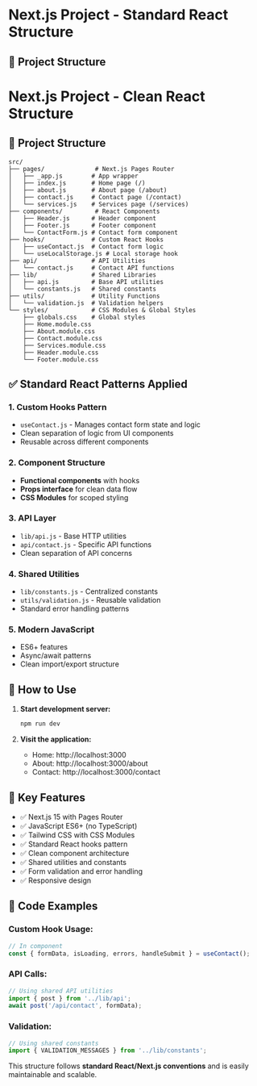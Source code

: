 # Next.js Project - Standard React Structure

## 📁 Project Structure

# Next.js Project - Clean React Structure

## 📁 Project Structure

```
src/
├── pages/              # Next.js Pages Router
│   ├── _app.js        # App wrapper
│   ├── index.js       # Home page (/)
│   ├── about.js       # About page (/about)
│   ├── contact.js     # Contact page (/contact)
│   └── services.js    # Services page (/services)
├── components/         # React Components
│   ├── Header.js      # Header component
│   ├── Footer.js      # Footer component
│   └── ContactForm.js # Contact form component
├── hooks/             # Custom React Hooks
│   ├── useContact.js  # Contact form logic
│   └── useLocalStorage.js # Local storage hook
├── api/               # API Utilities
│   └── contact.js     # Contact API functions
├── lib/               # Shared Libraries
│   ├── api.js         # Base API utilities
│   └── constants.js   # Shared constants
├── utils/             # Utility Functions
│   └── validation.js  # Validation helpers
└── styles/            # CSS Modules & Global Styles
    ├── globals.css    # Global styles
    ├── Home.module.css
    ├── About.module.css
    ├── Contact.module.css
    ├── Services.module.css
    ├── Header.module.css
    └── Footer.module.css
```

## ✅ Standard React Patterns Applied

### 1. **Custom Hooks Pattern**
- `useContact.js` - Manages contact form state and logic
- Clean separation of logic from UI components
- Reusable across different components

### 2. **Component Structure**
- **Functional components** with hooks
- **Props interface** for clean data flow
- **CSS Modules** for scoped styling

### 3. **API Layer**
- `lib/api.js` - Base HTTP utilities
- `api/contact.js` - Specific API functions
- Clean separation of API concerns

### 4. **Shared Utilities**
- `lib/constants.js` - Centralized constants
- `utils/validation.js` - Reusable validation
- Standard error handling patterns

### 5. **Modern JavaScript**
- ES6+ features
- Async/await patterns
- Clean import/export structure

## 🚀 How to Use

1. **Start development server:**
   ```bash
   npm run dev
   ```

2. **Visit the application:**
   - Home: http://localhost:3000
   - About: http://localhost:3000/about
   - Contact: http://localhost:3000/contact

## 🔧 Key Features

- ✅ Next.js 15 with Pages Router
- ✅ JavaScript ES6+ (no TypeScript)
- ✅ Tailwind CSS with CSS Modules
- ✅ Standard React hooks pattern
- ✅ Clean component architecture
- ✅ Shared utilities and constants
- ✅ Form validation and error handling
- ✅ Responsive design

## 📝 Code Examples

### Custom Hook Usage:
```javascript
// In component
const { formData, isLoading, errors, handleSubmit } = useContact();
```

### API Calls:
```javascript
// Using shared API utilities
import { post } from '../lib/api';
await post('/api/contact', formData);
```

### Validation:
```javascript
// Using shared constants
import { VALIDATION_MESSAGES } from '../lib/constants';
```

This structure follows **standard React/Next.js conventions** and is easily maintainable and scalable.

